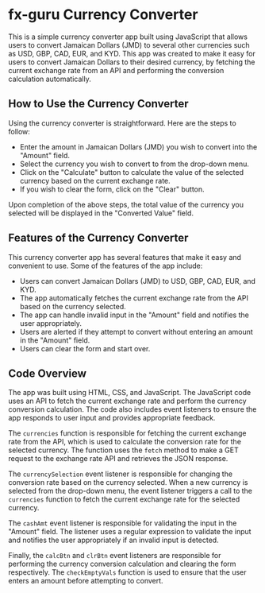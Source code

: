# fx-guru Currency Converter


This is a simple currency converter app built using JavaScript that
allows users to convert Jamaican Dollars (JMD) to several other
currencies such as USD, GBP, CAD, EUR, and KYD. This app was created to
make it easy for users to convert Jamaican Dollars to their desired
currency, by fetching the current exchange rate from an API and
performing the conversion calculation automatically. 

## How to Use the Currency Converter

Using the currency converter is straightforward. Here are the steps to
follow:

- Enter the amount in Jamaican Dollars (JMD) you wish to convert into the
\"Amount\" field. 
- Select the currency you wish to convert to from the drop-down menu. 
- Click on the \"Calculate\" button to calculate the value of the selected currency based on the current exchange rate. 
- If you wish to clear the form, click on the \"Clear\" button.

Upon completion of the above steps, the total value of the currency you selected will be displayed in the \"Converted Value\" field. 

## Features of the Currency Converter

This currency converter app has several features that make it easy and
convenient to use. Some of the features of the app include:

- Users can convert Jamaican Dollars (JMD) to USD, GBP, CAD, EUR, and KYD.
- The app automatically fetches the current exchange rate from the API based on the currency selected. 
- The app can handle invalid input in the \"Amount\" field and notifies the user appropriately. 
- Users are alerted if they attempt to convert without entering an amount in the \"Amount\" field.
- Users can clear the form and start over.

## Code Overview

The app was built using HTML, CSS, and JavaScript. The JavaScript code
uses an API to fetch the current exchange rate and perform the currency
conversion calculation. The code also includes event listeners to ensure
the app responds to user input and provides appropriate feedback.

The `currencies` function is responsible for fetching the current exchange
rate from the API, which is used to calculate the conversion rate for
the selected currency. The function uses the `fetch` method to make a GET
request to the exchange rate API and retrieves the JSON response.

The `currencySelection` event listener is responsible for changing the
conversion rate based on the currency selected. When a new currency is
selected from the drop-down menu, the event listener triggers a call to
the `currencies` function to fetch the current exchange rate for the
selected currency.

The `cashAmt` event listener is responsible for validating the input in
the \"Amount\" field. The listener uses a regular expression to validate
the input and notifies the user appropriately if an invalid input is
detected.

Finally, the `calcBtn` and `clrBtn` event listeners are responsible for
performing the currency conversion calculation and clearing the form
respectively. The `checkEmptyVals` function is used to ensure that the
user enters an amount before attempting to convert. 
